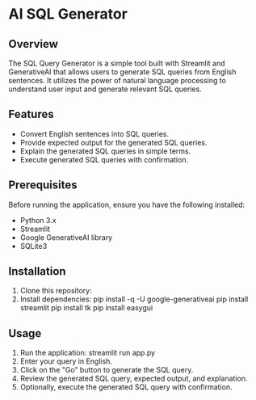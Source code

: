 # AI SQL Generator

## Overview
The SQL Query Generator is a simple tool built with Streamlit and GenerativeAI that allows users to generate SQL queries from English sentences. It utilizes the power of natural language processing to understand user input and generate relevant SQL queries.

## Features
- Convert English sentences into SQL queries.
- Provide expected output for the generated SQL queries.
- Explain the generated SQL queries in simple terms.
- Execute generated SQL queries with confirmation.

## Prerequisites
Before running the application, ensure you have the following installed:
- Python 3.x
- Streamlit
- Google GenerativeAI library
- SQLite3

## Installation
1. Clone this repository:
2. Install dependencies:
pip install -q -U google-generativeai
pip install streamlit
pip install tk 
pip install easygui


## Usage
1. Run the application:
streamlit run app.py
2. Enter your query in English.
3. Click on the "Go" button to generate the SQL query.
4. Review the generated SQL query, expected output, and explanation.
5. Optionally, execute the generated SQL query with confirmation.


